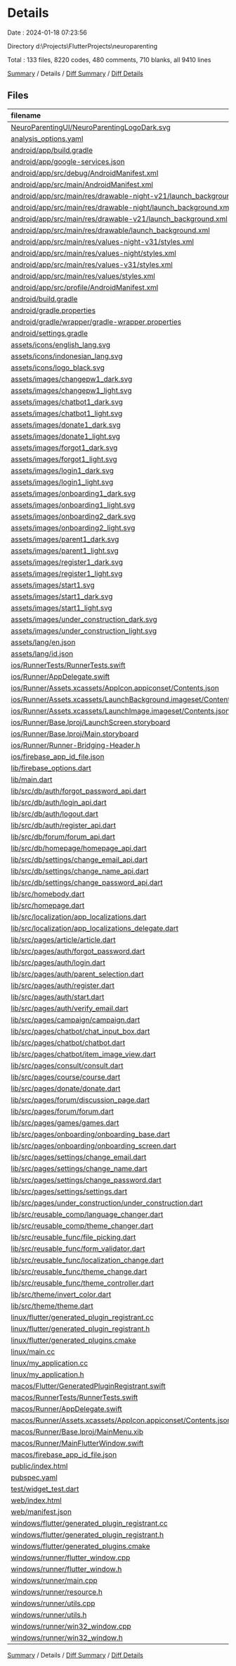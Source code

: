# Details

Date : 2024-01-18 07:23:56

Directory d:\\Projects\\FlutterProjects\\neuroparenting

Total : 133 files,  8220 codes, 480 comments, 710 blanks, all 9410 lines

[Summary](results.md) / Details / [Diff Summary](diff.md) / [Diff Details](diff-details.md)

## Files
| filename | language | code | comment | blank | total |
| :--- | :--- | ---: | ---: | ---: | ---: |
| [NeuroParentingUI/NeuroParentingLogoDark.svg](/NeuroParentingUI/NeuroParentingLogoDark.svg) | XML | 38 | 0 | 1 | 39 |
| [analysis_options.yaml](/analysis_options.yaml) | YAML | 3 | 22 | 4 | 29 |
| [android/app/build.gradle](/android/app/build.gradle) | Groovy | 60 | 5 | 13 | 78 |
| [android/app/google-services.json](/android/app/google-services.json) | JSON | 30 | 0 | 0 | 30 |
| [android/app/src/debug/AndroidManifest.xml](/android/app/src/debug/AndroidManifest.xml) | XML | 3 | 4 | 1 | 8 |
| [android/app/src/main/AndroidManifest.xml](/android/app/src/main/AndroidManifest.xml) | XML | 17 | 6 | 2 | 25 |
| [android/app/src/main/res/drawable-night-v21/launch_background.xml](/android/app/src/main/res/drawable-night-v21/launch_background.xml) | XML | 9 | 0 | 1 | 10 |
| [android/app/src/main/res/drawable-night/launch_background.xml](/android/app/src/main/res/drawable-night/launch_background.xml) | XML | 9 | 0 | 1 | 10 |
| [android/app/src/main/res/drawable-v21/launch_background.xml](/android/app/src/main/res/drawable-v21/launch_background.xml) | XML | 9 | 0 | 1 | 10 |
| [android/app/src/main/res/drawable/launch_background.xml](/android/app/src/main/res/drawable/launch_background.xml) | XML | 9 | 0 | 1 | 10 |
| [android/app/src/main/res/values-night-v31/styles.xml](/android/app/src/main/res/values-night-v31/styles.xml) | XML | 15 | 7 | 1 | 23 |
| [android/app/src/main/res/values-night/styles.xml](/android/app/src/main/res/values-night/styles.xml) | XML | 13 | 9 | 1 | 23 |
| [android/app/src/main/res/values-v31/styles.xml](/android/app/src/main/res/values-v31/styles.xml) | XML | 15 | 7 | 1 | 23 |
| [android/app/src/main/res/values/styles.xml](/android/app/src/main/res/values/styles.xml) | XML | 13 | 9 | 1 | 23 |
| [android/app/src/profile/AndroidManifest.xml](/android/app/src/profile/AndroidManifest.xml) | XML | 3 | 4 | 1 | 8 |
| [android/build.gradle](/android/build.gradle) | Groovy | 31 | 2 | 8 | 41 |
| [android/gradle.properties](/android/gradle.properties) | Properties | 4 | 0 | 1 | 5 |
| [android/gradle/wrapper/gradle-wrapper.properties](/android/gradle/wrapper/gradle-wrapper.properties) | Properties | 5 | 0 | 1 | 6 |
| [android/settings.gradle](/android/settings.gradle) | Groovy | 24 | 0 | 6 | 30 |
| [assets/icons/english_lang.svg](/assets/icons/english_lang.svg) | XML | 61 | 0 | 0 | 61 |
| [assets/icons/indonesian_lang.svg](/assets/icons/indonesian_lang.svg) | XML | 1 | 0 | 0 | 1 |
| [assets/icons/logo_black.svg](/assets/icons/logo_black.svg) | XML | 38 | 0 | 1 | 39 |
| [assets/images/changepw1_dark.svg](/assets/images/changepw1_dark.svg) | XML | 1 | 0 | 0 | 1 |
| [assets/images/changepw1_light.svg](/assets/images/changepw1_light.svg) | XML | 1 | 0 | 0 | 1 |
| [assets/images/chatbot1_dark.svg](/assets/images/chatbot1_dark.svg) | XML | 1 | 0 | 0 | 1 |
| [assets/images/chatbot1_light.svg](/assets/images/chatbot1_light.svg) | XML | 1 | 0 | 0 | 1 |
| [assets/images/donate1_dark.svg](/assets/images/donate1_dark.svg) | XML | 1 | 0 | 0 | 1 |
| [assets/images/donate1_light.svg](/assets/images/donate1_light.svg) | XML | 1 | 0 | 0 | 1 |
| [assets/images/forgot1_dark.svg](/assets/images/forgot1_dark.svg) | XML | 1 | 0 | 0 | 1 |
| [assets/images/forgot1_light.svg](/assets/images/forgot1_light.svg) | XML | 1 | 0 | 0 | 1 |
| [assets/images/login1_dark.svg](/assets/images/login1_dark.svg) | XML | 1 | 0 | 0 | 1 |
| [assets/images/login1_light.svg](/assets/images/login1_light.svg) | XML | 1 | 0 | 0 | 1 |
| [assets/images/onboarding1_dark.svg](/assets/images/onboarding1_dark.svg) | XML | 1 | 0 | 0 | 1 |
| [assets/images/onboarding1_light.svg](/assets/images/onboarding1_light.svg) | XML | 1 | 0 | 0 | 1 |
| [assets/images/onboarding2_dark.svg](/assets/images/onboarding2_dark.svg) | XML | 1 | 0 | 0 | 1 |
| [assets/images/onboarding2_light.svg](/assets/images/onboarding2_light.svg) | XML | 1 | 0 | 0 | 1 |
| [assets/images/parent1_dark.svg](/assets/images/parent1_dark.svg) | XML | 1 | 0 | 0 | 1 |
| [assets/images/parent1_light.svg](/assets/images/parent1_light.svg) | XML | 1 | 0 | 0 | 1 |
| [assets/images/register1_dark.svg](/assets/images/register1_dark.svg) | XML | 40 | 0 | 0 | 40 |
| [assets/images/register1_light.svg](/assets/images/register1_light.svg) | XML | 40 | 0 | 0 | 40 |
| [assets/images/start1.svg](/assets/images/start1.svg) | XML | 1 | 0 | 0 | 1 |
| [assets/images/start1_dark.svg](/assets/images/start1_dark.svg) | XML | 1 | 0 | 0 | 1 |
| [assets/images/start1_light.svg](/assets/images/start1_light.svg) | XML | 1 | 0 | 0 | 1 |
| [assets/images/under_construction_dark.svg](/assets/images/under_construction_dark.svg) | XML | 1 | 0 | 0 | 1 |
| [assets/images/under_construction_light.svg](/assets/images/under_construction_light.svg) | XML | 1 | 0 | 0 | 1 |
| [assets/lang/en.json](/assets/lang/en.json) | JSON | 11 | 0 | 0 | 11 |
| [assets/lang/id.json](/assets/lang/id.json) | JSON | 11 | 0 | 0 | 11 |
| [ios/RunnerTests/RunnerTests.swift](/ios/RunnerTests/RunnerTests.swift) | Swift | 7 | 2 | 4 | 13 |
| [ios/Runner/AppDelegate.swift](/ios/Runner/AppDelegate.swift) | Swift | 12 | 0 | 2 | 14 |
| [ios/Runner/Assets.xcassets/AppIcon.appiconset/Contents.json](/ios/Runner/Assets.xcassets/AppIcon.appiconset/Contents.json) | JSON | 122 | 0 | 1 | 123 |
| [ios/Runner/Assets.xcassets/LaunchBackground.imageset/Contents.json](/ios/Runner/Assets.xcassets/LaunchBackground.imageset/Contents.json) | JSON | 22 | 0 | 1 | 23 |
| [ios/Runner/Assets.xcassets/LaunchImage.imageset/Contents.json](/ios/Runner/Assets.xcassets/LaunchImage.imageset/Contents.json) | JSON | 56 | 0 | 1 | 57 |
| [ios/Runner/Base.lproj/LaunchScreen.storyboard](/ios/Runner/Base.lproj/LaunchScreen.storyboard) | XML | 43 | 1 | 1 | 45 |
| [ios/Runner/Base.lproj/Main.storyboard](/ios/Runner/Base.lproj/Main.storyboard) | XML | 25 | 1 | 1 | 27 |
| [ios/Runner/Runner-Bridging-Header.h](/ios/Runner/Runner-Bridging-Header.h) | C++ | 1 | 0 | 1 | 2 |
| [ios/firebase_app_id_file.json](/ios/firebase_app_id_file.json) | JSON | 7 | 0 | 0 | 7 |
| [lib/firebase_options.dart](/lib/firebase_options.dart) | Dart | 68 | 12 | 6 | 86 |
| [lib/main.dart](/lib/main.dart) | Dart | 66 | 1 | 10 | 77 |
| [lib/src/db/auth/forgot_password_api.dart](/lib/src/db/auth/forgot_password_api.dart) | Dart | 36 | 1 | 4 | 41 |
| [lib/src/db/auth/login_api.dart](/lib/src/db/auth/login_api.dart) | Dart | 42 | 13 | 6 | 61 |
| [lib/src/db/auth/logout.dart](/lib/src/db/auth/logout.dart) | Dart | 7 | 0 | 3 | 10 |
| [lib/src/db/auth/register_api.dart](/lib/src/db/auth/register_api.dart) | Dart | 51 | 11 | 13 | 75 |
| [lib/src/db/forum/forum_api.dart](/lib/src/db/forum/forum_api.dart) | Dart | 258 | 16 | 32 | 306 |
| [lib/src/db/homepage/homepage_api.dart](/lib/src/db/homepage/homepage_api.dart) | Dart | 14 | 1 | 4 | 19 |
| [lib/src/db/settings/change_email_api.dart](/lib/src/db/settings/change_email_api.dart) | Dart | 17 | 0 | 4 | 21 |
| [lib/src/db/settings/change_name_api.dart](/lib/src/db/settings/change_name_api.dart) | Dart | 45 | 2 | 10 | 57 |
| [lib/src/db/settings/change_password_api.dart](/lib/src/db/settings/change_password_api.dart) | Dart | 29 | 2 | 7 | 38 |
| [lib/src/homebody.dart](/lib/src/homebody.dart) | Dart | 170 | 3 | 9 | 182 |
| [lib/src/homepage.dart](/lib/src/homepage.dart) | Dart | 210 | 3 | 16 | 229 |
| [lib/src/localization/app_localizations.dart](/lib/src/localization/app_localizations.dart) | Dart | 23 | 0 | 9 | 32 |
| [lib/src/localization/app_localizations_delegate.dart](/lib/src/localization/app_localizations_delegate.dart) | Dart | 17 | 0 | 5 | 22 |
| [lib/src/pages/article/article.dart](/lib/src/pages/article/article.dart) | Dart | 484 | 2 | 32 | 518 |
| [lib/src/pages/auth/forgot_password.dart](/lib/src/pages/auth/forgot_password.dart) | Dart | 197 | 5 | 7 | 209 |
| [lib/src/pages/auth/login.dart](/lib/src/pages/auth/login.dart) | Dart | 222 | 7 | 6 | 235 |
| [lib/src/pages/auth/parent_selection.dart](/lib/src/pages/auth/parent_selection.dart) | Dart | 243 | 1 | 12 | 256 |
| [lib/src/pages/auth/register.dart](/lib/src/pages/auth/register.dart) | Dart | 439 | 27 | 12 | 478 |
| [lib/src/pages/auth/start.dart](/lib/src/pages/auth/start.dart) | Dart | 142 | 1 | 5 | 148 |
| [lib/src/pages/auth/verify_email.dart](/lib/src/pages/auth/verify_email.dart) | Dart | 174 | 3 | 5 | 182 |
| [lib/src/pages/campaign/campaign.dart](/lib/src/pages/campaign/campaign.dart) | Dart | 0 | 0 | 1 | 1 |
| [lib/src/pages/chatbot/chat_input_box.dart](/lib/src/pages/chatbot/chat_input_box.dart) | Dart | 69 | 0 | 6 | 75 |
| [lib/src/pages/chatbot/chatbot.dart](/lib/src/pages/chatbot/chatbot.dart) | Dart | 215 | 9 | 16 | 240 |
| [lib/src/pages/chatbot/item_image_view.dart](/lib/src/pages/chatbot/item_image_view.dart) | Dart | 21 | 0 | 4 | 25 |
| [lib/src/pages/consult/consult.dart](/lib/src/pages/consult/consult.dart) | Dart | 0 | 1 | 0 | 1 |
| [lib/src/pages/course/course.dart](/lib/src/pages/course/course.dart) | Dart | 0 | 1 | 0 | 1 |
| [lib/src/pages/donate/donate.dart](/lib/src/pages/donate/donate.dart) | Dart | 195 | 27 | 8 | 230 |
| [lib/src/pages/forum/discussion_page.dart](/lib/src/pages/forum/discussion_page.dart) | Dart | 324 | 4 | 15 | 343 |
| [lib/src/pages/forum/forum.dart](/lib/src/pages/forum/forum.dart) | Dart | 474 | 5 | 21 | 500 |
| [lib/src/pages/games/games.dart](/lib/src/pages/games/games.dart) | Dart | 0 | 1 | 0 | 1 |
| [lib/src/pages/onboarding/onboarding_base.dart](/lib/src/pages/onboarding/onboarding_base.dart) | Dart | 53 | 0 | 5 | 58 |
| [lib/src/pages/onboarding/onboarding_screen.dart](/lib/src/pages/onboarding/onboarding_screen.dart) | Dart | 146 | 8 | 6 | 160 |
| [lib/src/pages/settings/change_email.dart](/lib/src/pages/settings/change_email.dart) | Dart | 229 | 0 | 5 | 234 |
| [lib/src/pages/settings/change_name.dart](/lib/src/pages/settings/change_name.dart) | Dart | 203 | 0 | 7 | 210 |
| [lib/src/pages/settings/change_password.dart](/lib/src/pages/settings/change_password.dart) | Dart | 343 | 6 | 6 | 355 |
| [lib/src/pages/settings/settings.dart](/lib/src/pages/settings/settings.dart) | Dart | 402 | 9 | 32 | 443 |
| [lib/src/pages/under_construction/under_construction.dart](/lib/src/pages/under_construction/under_construction.dart) | Dart | 121 | 1 | 6 | 128 |
| [lib/src/reusable_comp/language_changer.dart](/lib/src/reusable_comp/language_changer.dart) | Dart | 44 | 0 | 4 | 48 |
| [lib/src/reusable_comp/theme_changer.dart](/lib/src/reusable_comp/theme_changer.dart) | Dart | 12 | 0 | 4 | 16 |
| [lib/src/reusable_func/file_picking.dart](/lib/src/reusable_func/file_picking.dart) | Dart | 40 | 0 | 7 | 47 |
| [lib/src/reusable_func/form_validator.dart](/lib/src/reusable_func/form_validator.dart) | Dart | 50 | 0 | 6 | 56 |
| [lib/src/reusable_func/localization_change.dart](/lib/src/reusable_func/localization_change.dart) | Dart | 16 | 1 | 4 | 21 |
| [lib/src/reusable_func/theme_change.dart](/lib/src/reusable_func/theme_change.dart) | Dart | 20 | 0 | 4 | 24 |
| [lib/src/reusable_func/theme_controller.dart](/lib/src/reusable_func/theme_controller.dart) | Dart | 4 | 0 | 2 | 6 |
| [lib/src/theme/invert_color.dart](/lib/src/theme/invert_color.dart) | Dart | 7 | 0 | 3 | 10 |
| [lib/src/theme/theme.dart](/lib/src/theme/theme.dart) | Dart | 51 | 0 | 5 | 56 |
| [linux/flutter/generated_plugin_registrant.cc](/linux/flutter/generated_plugin_registrant.cc) | C++ | 15 | 4 | 5 | 24 |
| [linux/flutter/generated_plugin_registrant.h](/linux/flutter/generated_plugin_registrant.h) | C++ | 5 | 5 | 6 | 16 |
| [linux/flutter/generated_plugins.cmake](/linux/flutter/generated_plugins.cmake) | CMake | 21 | 0 | 6 | 27 |
| [linux/main.cc](/linux/main.cc) | C++ | 5 | 0 | 2 | 7 |
| [linux/my_application.cc](/linux/my_application.cc) | C++ | 74 | 11 | 20 | 105 |
| [linux/my_application.h](/linux/my_application.h) | C++ | 7 | 7 | 5 | 19 |
| [macos/Flutter/GeneratedPluginRegistrant.swift](/macos/Flutter/GeneratedPluginRegistrant.swift) | Swift | 26 | 3 | 4 | 33 |
| [macos/RunnerTests/RunnerTests.swift](/macos/RunnerTests/RunnerTests.swift) | Swift | 7 | 2 | 4 | 13 |
| [macos/Runner/AppDelegate.swift](/macos/Runner/AppDelegate.swift) | Swift | 8 | 0 | 2 | 10 |
| [macos/Runner/Assets.xcassets/AppIcon.appiconset/Contents.json](/macos/Runner/Assets.xcassets/AppIcon.appiconset/Contents.json) | JSON | 68 | 0 | 0 | 68 |
| [macos/Runner/Base.lproj/MainMenu.xib](/macos/Runner/Base.lproj/MainMenu.xib) | XML | 343 | 0 | 1 | 344 |
| [macos/Runner/MainFlutterWindow.swift](/macos/Runner/MainFlutterWindow.swift) | Swift | 12 | 0 | 4 | 16 |
| [macos/firebase_app_id_file.json](/macos/firebase_app_id_file.json) | JSON | 7 | 0 | 0 | 7 |
| [public/index.html](/public/index.html) | HTML | 79 | 6 | 5 | 90 |
| [pubspec.yaml](/pubspec.yaml) | YAML | 80 | 59 | 21 | 160 |
| [test/widget_test.dart](/test/widget_test.dart) | Dart | 14 | 10 | 7 | 31 |
| [web/index.html](/web/index.html) | HTML | 103 | 16 | 16 | 135 |
| [web/manifest.json](/web/manifest.json) | JSON | 35 | 0 | 0 | 35 |
| [windows/flutter/generated_plugin_registrant.cc](/windows/flutter/generated_plugin_registrant.cc) | C++ | 30 | 4 | 5 | 39 |
| [windows/flutter/generated_plugin_registrant.h](/windows/flutter/generated_plugin_registrant.h) | C++ | 5 | 5 | 6 | 16 |
| [windows/flutter/generated_plugins.cmake](/windows/flutter/generated_plugins.cmake) | CMake | 27 | 0 | 6 | 33 |
| [windows/runner/flutter_window.cpp](/windows/runner/flutter_window.cpp) | C++ | 49 | 7 | 16 | 72 |
| [windows/runner/flutter_window.h](/windows/runner/flutter_window.h) | C++ | 20 | 5 | 9 | 34 |
| [windows/runner/main.cpp](/windows/runner/main.cpp) | C++ | 30 | 4 | 10 | 44 |
| [windows/runner/resource.h](/windows/runner/resource.h) | C++ | 9 | 6 | 2 | 17 |
| [windows/runner/utils.cpp](/windows/runner/utils.cpp) | C++ | 54 | 2 | 10 | 66 |
| [windows/runner/utils.h](/windows/runner/utils.h) | C++ | 8 | 6 | 6 | 20 |
| [windows/runner/win32_window.cpp](/windows/runner/win32_window.cpp) | C++ | 210 | 24 | 55 | 289 |
| [windows/runner/win32_window.h](/windows/runner/win32_window.h) | C++ | 48 | 31 | 24 | 103 |

[Summary](results.md) / Details / [Diff Summary](diff.md) / [Diff Details](diff-details.md)